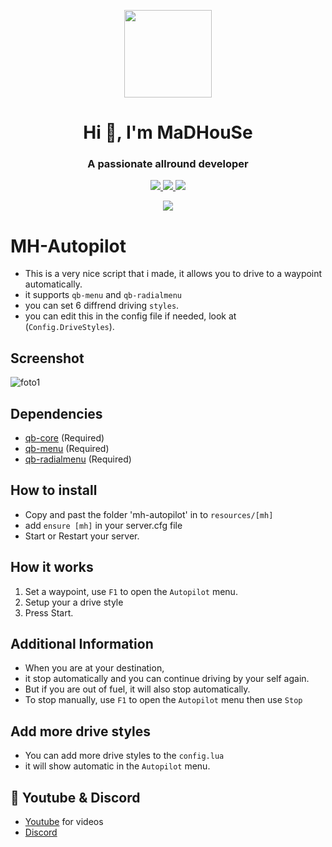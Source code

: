 <p align="center">
    <img width="140" src="https://icons.iconarchive.com/icons/iconarchive/red-orb-alphabet/128/Letter-M-icon.png" />  
    <h1 align="center">Hi 👋, I'm MaDHouSe</h1>
    <h3 align="center">A passionate allround developer </h3>    
</p>
<p align="center">
  <a href="https://github.com/MaDHouSe79/mh-autopilot/issues">
    <img src="https://img.shields.io/github/issues/MaDHouSe79/mh-autopilot"/> 
  </a>
  <a href="https://github.com/MaDHouSe79/mh-autopilot/network/members">
    <img src="https://img.shields.io/github/forks/MaDHouSe79/mh-autopilot"/> 
  </a>  
  <a href="https://github.com/MaDHouSe79/mh-autopilot/stargazers">
    <img src="https://img.shields.io/github/stars/MaDHouSe79/mh-autopilot"/> 
  </a>
</p>

<p align="center">
  <img alig src="https://github-profile-trophy.vercel.app/?username=MaDHouSe79&margin-w=15&column=6" />
</p>

# MH-Autopilot
- This is a very nice script that i made, it allows you to drive to a waypoint automatically.
- it supports `qb-menu` and `qb-radialmenu`
- you can set 6 diffrend driving `styles`.
- you can edit this in the config file if needed, look at (`Config.DriveStyles`).

## Screenshot
![foto1](https://www.madirc.nl/fivem/autopilot.png)

## Dependencies
- [qb-core](https://github.com/qbcore-framework/qb-core) (Required)
- [qb-menu](https://github.com/qbcore-framework/qb-menu) (Required)
- [qb-radialmenu](https://github.com/qbcore-framework/qb-radialmenu) (Required)

## How to install
- Copy and past the folder 'mh-autopilot' in to `resources/[mh]`
- add `ensure [mh]` in your server.cfg file
- Start or Restart your server.

## How it works
1. Set a waypoint, use `F1` to open the `Autopilot` menu.
2. Setup your a drive style 
3. Press Start.

## Additional Information
- When you are at your destination, 
- it stop automatically and you can continue driving by your self again.
- But if you are out of fuel, it will also stop automatically.
- To stop manually, use `F1` to open the `Autopilot` menu then use `Stop`

## Add more drive styles
- You can add more drive styles to the `config.lua`
- it will show automatic in the `Autopilot` menu.

## 🙈 Youtube & Discord
- [Youtube](https://www.youtube.com/@MaDHouSe79) for videos
- [Discord](https://discord.gg/cEMSeE9dgS)
